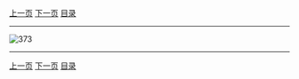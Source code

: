 [上一页](372.md) [下一页](374.md) [目录](../README.md)

***

![373](../images/373.png)

***

[上一页](372.md) [下一页](374.md) [目录](../README.md)